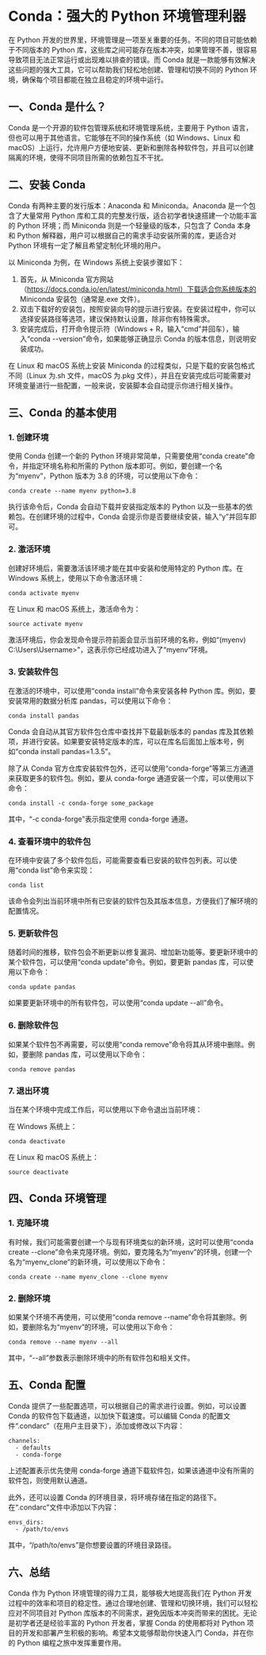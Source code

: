 # Conda：强大的 Python 环境管理利器

在 Python 开发的世界里，环境管理是一项至关重要的任务。不同的项目可能依赖于不同版本的 Python 库，这些库之间可能存在版本冲突，如果管理不善，很容易导致项目无法正常运行或出现难以排查的错误。而 Conda 就是一款能够有效解决这些问题的强大工具，它可以帮助我们轻松地创建、管理和切换不同的 Python 环境，确保每个项目都能在独立且稳定的环境中运行。

## 一、Conda 是什么？

Conda 是一个开源的软件包管理系统和环境管理系统，主要用于 Python 语言，但也可以用于其他语言。它能够在不同的操作系统（如 Windows、Linux 和 macOS）上运行，允许用户方便地安装、更新和删除各种软件包，并且可以创建隔离的环境，使得不同项目所需的依赖包互不干扰。

## 二、安装 Conda

Conda 有两种主要的发行版本：Anaconda 和 Miniconda。Anaconda 是一个包含了大量常用 Python 库和工具的完整发行版，适合初学者快速搭建一个功能丰富的 Python 环境；而 Miniconda 则是一个轻量级的版本，只包含了 Conda 本身和 Python 解释器，用户可以根据自己的需求手动安装所需的库，更适合对 Python 环境有一定了解且希望定制化环境的用户。

以 Miniconda 为例，在 Windows 系统上安装步骤如下：

1. 首先，从 Miniconda 官方网站（https://docs.conda.io/en/latest/miniconda.html）下载适合你系统版本的 Miniconda 安装包（通常是.exe 文件）。
2. 双击下载好的安装包，按照安装向导的提示进行安装。在安装过程中，你可以选择安装路径等选项，建议保持默认设置，除非你有特殊需求。
3. 安装完成后，打开命令提示符（Windows + R，输入“cmd”并回车），输入“conda --version”命令，如果能够正确显示 Conda 的版本信息，则说明安装成功。

在 Linux 和 macOS 系统上安装 Miniconda 的过程类似，只是下载的安装包格式不同（Linux 为.sh 文件，macOS 为.pkg 文件），并且在安装完成后可能需要对环境变量进行一些配置，一般来说，安装脚本会自动提示你进行相关操作。

## 三、Conda 的基本使用

### 1. 创建环境

使用 Conda 创建一个新的 Python 环境非常简单，只需要使用“conda create”命令，并指定环境名称和所需的 Python 版本即可。例如，要创建一个名为“myenv”，Python 版本为 3.8 的环境，可以使用以下命令：

```
conda create --name myenv python=3.8
```

执行该命令后，Conda 会自动下载并安装指定版本的 Python 以及一些基本的依赖包。在创建环境的过程中，Conda 会提示你是否要继续安装，输入“y”并回车即可。

### 2. 激活环境

创建好环境后，需要激活该环境才能在其中安装和使用特定的 Python 库。在 Windows 系统上，使用以下命令激活环境：

```
conda activate myenv
```

在 Linux 和 macOS 系统上，激活命令为：

```
source activate myenv
```

激活环境后，你会发现命令提示符前面会显示当前环境的名称，例如“(myenv) C:\Users\Username>”，这表示你已经成功进入了“myenv”环境。

### 3. 安装软件包

在激活的环境中，可以使用“conda install”命令来安装各种 Python 库。例如，要安装常用的数据分析库 pandas，可以使用以下命令：

```
conda install pandas
```

Conda 会自动从其官方软件包仓库中查找并下载最新版本的 pandas 库及其依赖项，并进行安装。如果要安装特定版本的库，可以在库名后面加上版本号，例如“conda install pandas=1.3.5”。

除了从 Conda 官方仓库安装软件包外，还可以使用“conda-forge”等第三方通道来获取更多的软件包。例如，要从 conda-forge 通道安装一个库，可以使用以下命令：

```
conda install -c conda-forge some_package
```

其中，“-c conda-forge”表示指定使用 conda-forge 通道。

### 4. 查看环境中的软件包

在环境中安装了多个软件包后，可能需要查看已安装的软件包列表。可以使用“conda list”命令来实现：

```
conda list
```

该命令会列出当前环境中所有已安装的软件包及其版本信息，方便我们了解环境的配置情况。

### 5. 更新软件包

随着时间的推移，软件包会不断更新以修复漏洞、增加新功能等。要更新环境中的某个软件包，可以使用“conda update”命令。例如，要更新 pandas 库，可以使用以下命令：

```
conda update pandas
```

如果要更新环境中的所有软件包，可以使用“conda update --all”命令。

### 6. 删除软件包

如果某个软件包不再需要，可以使用“conda remove”命令将其从环境中删除。例如，要删除 pandas 库，可以使用以下命令：

```
conda remove pandas
```

### 7. 退出环境

当在某个环境中完成工作后，可以使用以下命令退出当前环境：

在 Windows 系统上：

```
conda deactivate
```

在 Linux 和 macOS 系统上：

```
source deactivate
```

## 四、Conda 环境管理

### 1. 克隆环境

有时候，我们可能需要创建一个与现有环境类似的新环境，这时可以使用“conda create --clone”命令来克隆环境。例如，要克隆名为“myenv”的环境，创建一个名为“myenv_clone”的新环境，可以使用以下命令：

```
conda create --name myenv_clone --clone myenv
```

### 2. 删除环境

如果某个环境不再使用，可以使用“conda remove --name”命令将其删除。例如，要删除名为“myenv”的环境，可以使用以下命令：

```
conda remove --name myenv --all
```

其中，“--all”参数表示删除环境中的所有软件包和相关文件。

## 五、Conda 配置

Conda 提供了一些配置选项，可以根据自己的需求进行设置。例如，可以设置 Conda 的软件包下载通道，以加快下载速度。可以编辑 Conda 的配置文件“.condarc”（在用户主目录下），添加或修改以下内容：

```
channels:
  - defaults
  - conda-forge
```

上述配置表示优先使用 conda-forge 通道下载软件包，如果该通道中没有所需的软件包，则使用默认通道。

此外，还可以设置 Conda 的环境目录，将环境存储在指定的路径下。在“.condarc”文件中添加以下内容：

```
envs_dirs:
  - /path/to/envs
```

其中，“/path/to/envs”是你想要设置的环境目录路径。

## 六、总结

Conda 作为 Python 环境管理的得力工具，能够极大地提高我们在 Python 开发过程中的效率和项目的稳定性。通过合理地创建、管理和切换环境，我们可以轻松应对不同项目对 Python 库版本的不同需求，避免因版本冲突而带来的困扰。无论是初学者还是经验丰富的 Python 开发者，掌握 Conda 的使用都将对 Python 项目的开发和部署产生积极的影响。希望本文能够帮助你快速入门 Conda，并在你的 Python 编程之旅中发挥重要作用。 